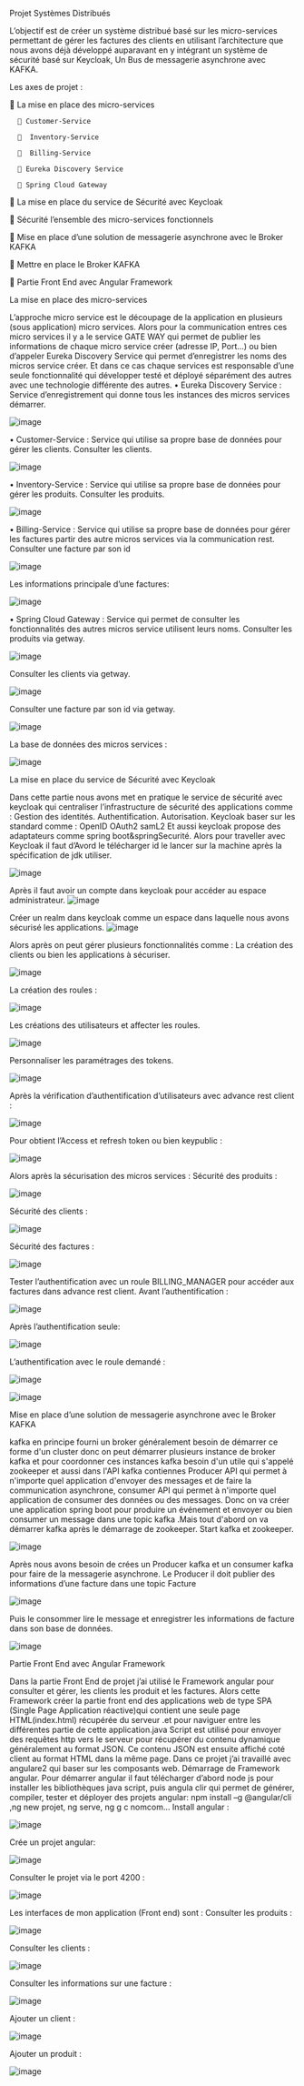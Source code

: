Projet Systèmes Distribués

L’objectif est de créer un système distribué basé sur les micro-services permettant de gérer les factures des clients en utilisant l’architecture que nous avons  déjà développé auparavant en y intégrant un système de sécurité basé sur Keycloak, Un Bus de messagerie asynchrone avec KAFKA.

Les axes de projet :

	La mise en place des micro-services

      	Customer-Service
   
      	 Inventory-Service 
   
      	 Billing-Service 
   
      	Eureka Discovery Service 
   
      	Spring Cloud Gateway
   
	La mise en place du service de Sécurité avec Keycloak

	Sécurité l’ensemble des micro-services fonctionnels

	Mise en place d’une solution de messagerie asynchrone avec le Broker KAFKA 

	Mettre en place le Broker KAFKA

	Partie Front End avec Angular Framework

 
La mise en place des micro-services


L’approche micro service est le découpage de la application en plusieurs (sous application) micro services. Alors pour la communication entres ces micro services  il y a le service GATE WAY qui permet de publier les informations de chaque micro service créer (adresse IP, Port…) ou bien d’appeler Eureka Discovery Service qui  permet d’enregistrer les noms des micros service créer. Et dans ce cas chaque services est responsable d’une seule fonctionnalité qui développer testé et déployé séparément des autres avec une technologie différente des  autres.
•	Eureka Discovery Service : Service d’enregistrement  qui donne tous les instances des micros services démarrer.
 

![image](https://user-images.githubusercontent.com/102171677/177163012-aac0fc3d-5478-4a09-925e-d71c99fd9cb9.png)



•	Customer-Service : Service qui utilise sa propre base de données pour gérer les clients.
Consulter les clients.
 
 ![image](https://user-images.githubusercontent.com/102171677/177163063-6be3e4b5-961f-49c8-95a8-01c542771941.png)

•	Inventory-Service : Service qui utilise sa propre base de données pour gérer les produits.
Consulter les produits.
 
 ![image](https://user-images.githubusercontent.com/102171677/177163136-84034392-a9e0-4014-b667-f9b9984ae2a1.png)

•	Billing-Service : Service qui utilise sa propre base de données pour gérer les factures partir des autre micros services via la communication rest.
Consulter une facture par son id
 
 ![image](https://user-images.githubusercontent.com/102171677/177163173-c8d648c6-3f45-4fbb-aae4-e740cc74ac28.png)

 
Les informations principale d’une factures:

![image](https://user-images.githubusercontent.com/102171677/177163359-6d539e4e-ba49-4cf9-ae73-5dade65269ae.png)

 
•	Spring Cloud Gateway : Service qui permet de consulter les fonctionnalités des autres micros service utilisent leurs noms.
  Consulter les produits via getway.

  ![image](https://user-images.githubusercontent.com/102171677/177163471-08553839-d089-421b-90ef-e2c37c685aec.png)
 
  Consulter les clients via getway.
 
 ![image](https://user-images.githubusercontent.com/102171677/177163552-ddab00da-01f7-4136-afeb-d7916c243a1e.png)


   
  Consulter une facture par son id via getway.
 
 ![image](https://user-images.githubusercontent.com/102171677/177163577-cfd0c15b-0d66-455f-9928-e5927aae893a.png)


  La base de données des micros services :
  
  ![image](https://user-images.githubusercontent.com/102171677/177163653-a480af37-ff75-46e1-8063-dfdcb3811a4a.png)


La mise en place du service de Sécurité avec Keycloak

Dans cette partie nous avons met en pratique le service de sécurité avec keycloak qui centraliser l’infrastructure de sécurité des applications  comme :
Gestion des identités.
Authentification.
Autorisation.
Keycloak  baser sur les standard comme :
OpenID
OAuth2 samL2
Et aussi keycloak propose des adaptateurs comme spring boot&springSecurité.
Alors pour traveller avec Keycloak il faut d’Avord le télécharger id le lancer sur la machine après la spécification de jdk utiliser.

![image](https://user-images.githubusercontent.com/102171677/177163748-5d7cef61-4118-4ec6-ac20-6411cd4b129d.png)

 
Après il faut avoir un compte dans keycloak pour accéder au espace administrateur.
![image](https://user-images.githubusercontent.com/102171677/177163773-1349dc33-25a1-46b9-820f-cd9c06a2bab7.png)

 
 Créer un realm dans keycloak comme un espace dans laquelle nous avons  sécurisé les applications.
 ![image](https://user-images.githubusercontent.com/102171677/177163821-fa7bb91f-c722-46ee-b4bc-ab83f7af1bd6.png)
 
Alors après on peut gérer plusieurs fonctionnalités comme :
La création des clients ou bien les applications à sécuriser.

![image](https://user-images.githubusercontent.com/102171677/177163892-fd05ff29-4259-4968-b1ec-99053d4c1148.png)

 
La création des roules :

![image](https://user-images.githubusercontent.com/102171677/177163913-b99bf545-f52b-4829-b5fd-48907575ad50.png)


 Les créations des utilisateurs et affecter les roules.
 
 ![image](https://user-images.githubusercontent.com/102171677/177163954-101fd699-48aa-4fbe-ae4d-fdcf2f786662.png)


Personnaliser les paramétrages des tokens.

![image](https://user-images.githubusercontent.com/102171677/177163978-1451dd64-ef69-4378-a01b-cdb0f2a3ee93.png)


Après la vérification d’authentification d’utilisateurs avec advance rest client :

![image](https://user-images.githubusercontent.com/102171677/177164026-0362609f-200a-4fcc-a96a-ea4f189e82ae.png)

 

Pour obtient l’Access et refresh token ou bien keypublic :

![image](https://user-images.githubusercontent.com/102171677/177164058-b17ebded-956e-4774-bfd5-26c5a06319ec.png)


Alors après la sécurisation des micros services :
Sécurité des produits :

![image](https://user-images.githubusercontent.com/102171677/177164100-71eaee17-8892-4b3e-8e0d-7b0fd544bb1b.png)

 
Sécurité des clients :

![image](https://user-images.githubusercontent.com/102171677/177164129-c74c4d35-1fe9-4aaa-9637-c786eb428380.png)


Sécurité des factures :

![image](https://user-images.githubusercontent.com/102171677/177164161-cb095a9f-5b83-4d96-b6b9-427f35617be7.png)

 
Tester l’authentification avec un roule BILLING_MANAGER pour accéder aux factures dans advance rest client.
Avant l’authentification :

![image](https://user-images.githubusercontent.com/102171677/177164196-52061373-086d-4bb2-8311-8f21bb98dd0d.png)

 
Après l’authentification seule:

![image](https://user-images.githubusercontent.com/102171677/177164230-79deb514-1bb2-4ad2-97d8-552b0507a073.png)

 
L’authentification avec le roule demandé :

![image](https://user-images.githubusercontent.com/102171677/177164291-d3446ba4-6d61-4720-9e78-5cc7e162e579.png)

![image](https://user-images.githubusercontent.com/102171677/177164317-d33d4eb3-783d-487b-a6b6-3091d2b6b183.png)


Mise en place d’une solution de messagerie asynchrone avec le Broker KAFKA

kafka en principe fourni un broker généralement besoin de démarrer ce forme d'un cluster donc on peut démarrer plusieurs instance de broker kafka et pour coordonner ces instances kafka besoin d'un utile qui s'appelé zookeeper et aussi dans l'API kafka contiennes Producer API qui permet à n'importe quel application d'envoyer des messages et de faire la communication asynchrone, consumer API qui permet à n'importe quel application de consumer des données ou des messages.
Donc on va créer une application spring boot pour produire un événement et envoyer ou bien consumer  un message dans une topic kafka .Mais tout d'abord on va démarrer kafka après le démarrage de zookeeper.
Start kafka et zookeeper.

![image](https://user-images.githubusercontent.com/102171677/177164390-f78f6400-8489-4db6-93cd-f2524106da15.png)

 
Après nous avons besoin de crées un Producer kafka et un consumer kafka pour faire de la messagerie asynchrone.
Le Producer il doit publier des informations d’une facture dans une topic Facture

![image](https://user-images.githubusercontent.com/102171677/177164491-c27054d4-9173-4bfb-b825-d08a5286396f.png)

 
Puis le consommer lire  le message et enregistrer les informations de facture dans son base de données.

![image](https://user-images.githubusercontent.com/102171677/177164544-a59807b4-4ba9-48e9-9a57-d57ec3b59f8d.png)

 
 
Partie Front End avec Angular Framework

Dans la partie Front End de projet j’ai utilisé le Framework angular pour consulter et gérer, les clients les produit et les factures. Alors cette Framework créer la partie front end des applications web de type SPA (Single Page Application réactive)qui contient une seule page HTML(index.html) récupérée du serveur .et pour naviguer entre les différentes partie de cette application.java Script est utilisé pour envoyer des requêtes http vers le serveur pour récupérer du contenu dynamique généralement au format JSON. Ce contenu JSON est ensuite affiché coté client au format HTML dans la même page. Dans ce projet j’ai travaillé avec angulare2 qui baser sur les composants web.
Démarrage de Framework angular.
Pour démarrer angular il faut télécharger d’abord node js pour installer les bibliothèques java script, puis angula clir qui permet de générer, compiler, tester et déployer des projets angular: npm install –g @angular/cli ,ng new projet, ng serve, ng g c nomcom…
Install angular :

![image](https://user-images.githubusercontent.com/102171677/177164601-9e1b89d1-150b-4d8a-8b66-34a2e5d18063.png)
 
Crée un projet angular:

![image](https://user-images.githubusercontent.com/102171677/177164643-fdfe79e4-905c-4c29-8393-a179d4267eab.png)

 
Consulter le projet  via le port 4200 :

![image](https://user-images.githubusercontent.com/102171677/177164676-4fffc1f8-cd35-4ba7-8301-ab5a269e7683.png)

 
Les interfaces de mon application (Front end) sont :
Consulter les produits :

![image](https://user-images.githubusercontent.com/102171677/177164722-5d598884-3b1a-4315-a9eb-d1366d17e652.png)

 
Consulter les clients :

![image](https://user-images.githubusercontent.com/102171677/177164759-e299e8a1-9764-4e57-8828-ad410511487a.png)

 
Consulter les informations sur une facture :

![image](https://user-images.githubusercontent.com/102171677/177164810-ece2a0cc-7198-4b97-a2fe-fd44dcfa6480.png)


Ajouter un client :

![image](https://user-images.githubusercontent.com/102171677/177164865-c19a53bd-adb0-4766-8181-e0908ea653b5.png)
 
Ajouter un produit :

![image](https://user-images.githubusercontent.com/102171677/177164905-bf8314ca-b4e4-4b70-b1c6-465458785ac7.png)

 


